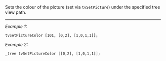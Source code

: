 Sets the colour of the picture (set via `tvSetPicture`) under the specified tree view path.


---
*Example 1:*
```sqf
tvSetPictureColor [101, [0,2], [1,0,1,1]];
```

*Example 2:*
```sqf
_tree tvSetPictureColor [[0,2], [1,0,1,1]];
```
